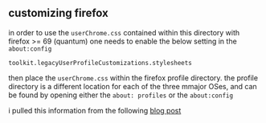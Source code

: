 
## customizing firefox

<a name="customizing-firefox"></a>

in order to use the `userChrome.css` contained within this directory with firefox >= 69 (quantum) one needs to enable the below setting in the `about:config`

```
toolkit.legacyUserProfileCustomizations.stylesheets
```

then place the `userChrome.css` within the firefox profile directory. the profile directory is a different location for each of the three mmajor OSes, and can be found by opening either the `about: profiles` or the `about:config`

i pulled this information from the following [blog post][ul1]

[ul1]: <https://www.howtogeek.com/334716/how-to-customize-firefoxs-user-interface-with-userchrome.css/>

